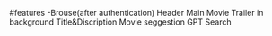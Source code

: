 #features
-Brouse(after authentication)
    Header
    Main Movie
        Trailer in background
        Title&Discription
        Movie seggestion 
GPT Search